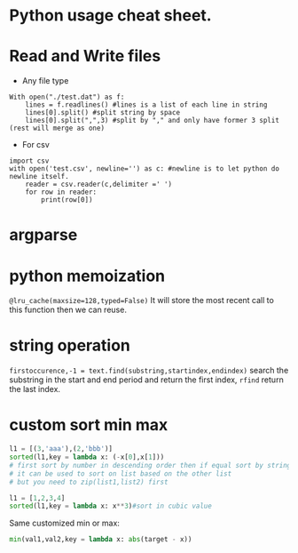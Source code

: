 # Python usage cheat sheet.

# Read and Write files
- Any file type
```
With open("./test.dat") as f:
    lines = f.readlines() #lines is a list of each line in string
    lines[0].split() #split string by space 
    lines[0].split(",",3) #split by "," and only have former 3 split (rest will merge as one)

```
- For csv
```
import csv
with open('test.csv', newline='') as c: #newline is to let python do newline itself.
    reader = csv.reader(c,delimiter =' ')
    for row in reader:
        print(row[0])
```
# argparse

# python memoization
`@lru_cache(maxsize=128,typed=False)`
It will store the most recent call to this function then we can reuse.

# string operation
`firstoccurence,-1 = text.find(substring,startindex,endindex)` 
search the substring in the start and end period and return the first index,
`rfind` return the last index.

# custom sort min max
```python
l1 = [(3,'aaa'),(2,'bbb')]
sorted(l1,key = lambda x: (-x[0],x[1]))
# first sort by number in descending order then if equal sort by string in ascending order.
# it can be used to sort on list based on the other list
# but you need to zip(list1,list2) first

l1 = [1,2,3,4]
sorted(l1,key = lambda x: x**3)#sort in cubic value
```
Same customized min or max:
```python
min(val1,val2,key = lambda x: abs(target - x))
```
